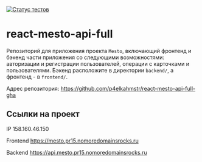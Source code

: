 [![Статус тестов](../../actions/workflows/tests.yml/badge.svg)](../../actions/workflows/tests.yml)

# react-mesto-api-full

Репозиторий для приложения проекта `Mesto`, включающий фронтенд и бэкенд части приложения со следующими возможностями: авторизации и регистрации пользователей, операции с карточками и пользователями. Бэкенд расположите в директории `backend/`, а фронтенд - в `frontend/`.

Адрес репозитория: https://github.com/p4elkahmstr/react-mesto-api-full-gha

## Ссылки на проект

IP 158.160.46.150

Frontend https://mesto.pr15.nomoredomainsrocks.ru

Backend https://api.mesto.pr15.nomoredomainsrocks.ru
